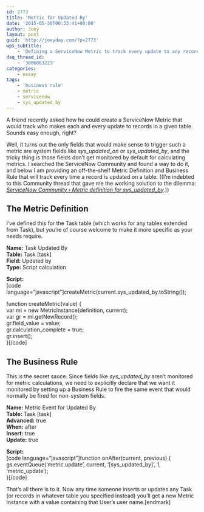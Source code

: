 ```yaml
---
id: 2773
title: 'Metric for Updated By'
date: '2015-05-30T00:33:41+00:00'
author: Joey
layout: post
guid: 'http://joeyday.com/?p=2773'
wps_subtitle:
    - 'Defining a ServiceNow Metric to track every update to any record in a table'
dsq_thread_id:
    - '3806063223'
categories:
    - essay
tags:
    - 'business rule'
    - metric
    - servicenow
    - sys_updated_by
---
```


A friend recently asked how he could create a ServiceNow Metric that would track who makes each and every update to records in a given table. Sounds easy enough, right?

Well, it turns out the only fields that would make sense to trigger such a metric are system fields like *sys\_updated\_on* or *sys\_updated\_by*, and the tricky thing is those fields don’t get monitored by default for calculating metrics. I searched the ServiceNow Community and found a way to do it, and below I am providing an off-the-shelf Metric Definition and Business Rule that will track every time a record is updated on a table. ((I’m indebted to this Community thread that gave me the working solution to the dilemma: *[ServiceNow Community › Metric definition for sys\_updated\_by](https://community.servicenow.com/thread/165157 "ServiceNow Community › Metric definition for sys_updated_by")*.))

## The Metric Definition

I’ve defined this for the Task table (which works for any tables extended from Task), but you’re of course welcome to make it more specific as your needs require.

**Name:** Task Updated By  
**Table:** Task \[task\]  
**Field:** Updated by  
**Type:** Script calculation

**Script:**  
\[code language=”javascript”\]createMetric(current.sys\_updated\_by.toString());

function createMetric(value) {  
 var mi = new MetricInstance(definition, current);  
 var gr = mi.getNewRecord();  
 gr.field\_value = value;  
 gr.calculation\_complete = true;  
 gr.insert();  
}\[/code\]

## The Business Rule

This is the secret sauce. Since fields like *sys\_updated\_by* aren’t monitored for metric calculations, we need to explicitly declare that we want it monitored by setting up a Business Rule to fire the same event that would normally be fired for non-system fields.

**Name:** Metric Event for Updated By  
**Table:** Task \[task\]  
**Advanced:** true  
**When:** after  
**Insert:** true  
**Update:** true

**Script:**  
\[code language=”javascript”\]function onAfter(current, previous) {  
 gs.eventQueue(‘metric.update’, current, ‘\[sys\_updated\_by\]’, 1, ‘metric\_update’);  
}\[/code\]

That’s all there is to it. Now any time someone inserts or updates any Task (or records in whatever table you specified instead) you’ll get a new Metric Instance with a value containing that User’s user name.\[endmark\]
